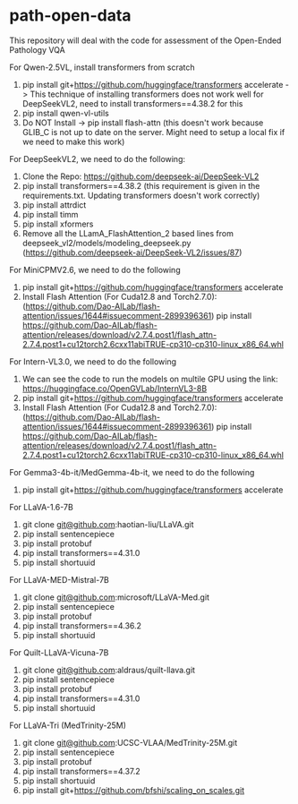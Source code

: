 # path-open-data
This repository will deal with the code for assessment of the Open-Ended Pathology VQA

For Qwen-2.5VL, install transformers from scratch

1. pip install git+https://github.com/huggingface/transformers accelerate -> This technique of installing transformers does not work well for DeepSeekVL2, need to install transformers==4.38.2 for this
2. pip install qwen-vl-utils
3. Do NOT Install -> pip install flash-attn (this doesn't work because GLIB_C is not up to date on the server. Might need to setup a local fix if we need to make this work)

For DeepSeekVL2, we need to do the following:

1. Clone the Repo: https://github.com/deepseek-ai/DeepSeek-VL2
2. pip install transformers==4.38.2 (this requirement is given in the requirements.txt. Updating transformers doesn't work correctly)
2. pip install attrdict
3. pip install timm
4. pip install xformers
4. Remove all the LLamA_FlashAttention_2 based lines from deepseek_vl2/models/modeling_deepseek.py (https://github.com/deepseek-ai/DeepSeek-VL2/issues/87)

For MiniCPMV2.6, we need to do the following
1. pip install git+https://github.com/huggingface/transformers accelerate
2. Install Flash Attention (For Cuda12.8 and Torch2.7.0): (https://github.com/Dao-AILab/flash-attention/issues/1644#issuecomment-2899396361)
pip install https://github.com/Dao-AILab/flash-attention/releases/download/v2.7.4.post1/flash_attn-2.7.4.post1+cu12torch2.6cxx11abiTRUE-cp310-cp310-linux_x86_64.whl

For Intern-VL3.0, we need to do the following
1. We can see the code to run the models on multile GPU using the link: https://huggingface.co/OpenGVLab/InternVL3-8B
2. pip install git+https://github.com/huggingface/transformers accelerate
3. Install Flash Attention (For Cuda12.8 and Torch2.7.0): (https://github.com/Dao-AILab/flash-attention/issues/1644#issuecomment-2899396361)
pip install https://github.com/Dao-AILab/flash-attention/releases/download/v2.7.4.post1/flash_attn-2.7.4.post1+cu12torch2.6cxx11abiTRUE-cp310-cp310-linux_x86_64.whl

For Gemma3-4b-it/MedGemma-4b-it, we need to do the following
1. pip install git+https://github.com/huggingface/transformers accelerate

For LLaVA-1.6-7B
1. git clone git@github.com:haotian-liu/LLaVA.git
2. pip install sentencepiece
3. pip install protobuf
4. pip install transformers==4.31.0
5. pip install shortuuid

For LLaVA-MED-Mistral-7B
1. git clone git@github.com:microsoft/LLaVA-Med.git
2. pip install sentencepiece
3. pip install protobuf
4. pip install transformers==4.36.2
5. pip install shortuuid

For Quilt-LLaVA-Vicuna-7B
1. git clone git@github.com:aldraus/quilt-llava.git
2. pip install sentencepiece
3. pip install protobuf
4. pip install transformers==4.31.0
5. pip install shortuuid

For LLaVA-Tri (MedTrinity-25M)
1. git clone git@github.com:UCSC-VLAA/MedTrinity-25M.git
2. pip install sentencepiece
3. pip install protobuf
4. pip install transformers==4.37.2
5. pip install shortuuid
6. pip install git+https://github.com/bfshi/scaling_on_scales.git 
